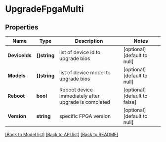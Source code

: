 # UpgradeFpgaMulti

## Properties
Name | Type | Description | Notes
------------ | ------------- | ------------- | -------------
**DeviceIds** | **[]string** | list of device id to upgrade bios | [optional] [default to null]
**Models** | **[]string** | list of device model to upgrade bios | [optional] [default to null]
**Reboot** | **bool** | Reboot device immediately after upgrade is completed | [optional] [default to false]
**Version** | **string** | specific FPGA version | [optional] [default to null]

[[Back to Model list]](../README.md#documentation-for-models) [[Back to API list]](../README.md#documentation-for-api-endpoints) [[Back to README]](../README.md)

